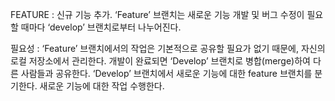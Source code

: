 
FEATURE : 신규 기능 추가.
‘Feature’ 브랜치는 새로운 기능 개발 및 버그 수정이 필요할 때마다 ‘develop’ 브랜치로부터 나누어진다.

필요성 : ‘Feature’ 브랜치에서의 작업은 기본적으로 공유할 필요가 없기 때문에, 자신의 로컬 저장소에서 관리한다. 개발이 완료되면 ‘Develop’ 브랜치로 병합(merge)하여 다른 사람들과 공유한다. ‘Develop’ 브랜치에서 새로운 기능에 대한 feature 브랜치를 분기한다. 새로운 기능에 대한 작업 수행한다.
